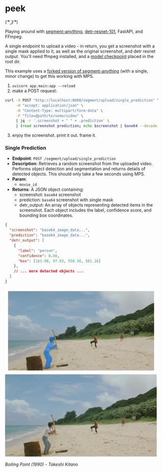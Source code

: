 # peek
( ͡° ͜ʖ ͡°)	

Playing around with [segment-anything](https://github.com/facebookresearch/segment-anything), [detr-resnet-101](https://huggingface.co/facebook/detr-resnet-101), FastAPI, and FFmpeg.

A single endpoint to upload a video - in return, you get a screenshot with a single mask applied to it, as well as the original screenshot, and detr resnet output. You'll need ffmpeg installed, and a [model checkpoint](https://github.com/facebookresearch/segment-anything#model-checkpoints) placed in the root dir.

This example uses a [forked version of segment-anything](https://github.com/0v00/segment-anything) (with a single, minor change) to get this working with MPS.

1. `uvicorn app.main:app --reload`
2. make a POST request:
```bash
curl -X POST "http://localhost:8000/segment/upload/single_prediction" \
     -H "accept: application/json" \
     -H "Content-Type: multipart/form-data" \
     -F "file=@path/to/some/video" \
     | jq -r '.screenshot + " " + .prediction' \
     | (read screenshot prediction; echo $screenshot | base64 --decode > screenshot.jpg; echo $prediction | base64 --decode > prediction.jpg)
```
3. enjoy the screenshot. print it out. frame it.


### Single Prediction

- **Endpoint**: `POST /segment/upload/single_prediction`
- **Description**: Retrieves a random screenshot from the uploaded video. Performs object detection and segmentation and returns details of detected objects. This should only take a few seconds using MPS.
- **Param**: 
    - `movie_id`
- **Returns**: A JSON object containing:
    - screenshot: `base64` screenshot
    - prediction: `base64` screenshot with single mask
    - detr_output: An array of objects representing detected items in the screenshot. Each object includes the label, confidence score, and bounding box coordinates.

```json
{
  "screenshot": "base64_image_data...",
  "prediction": "base64_image_data...",
  "detr_output": [
    {
      "label": "person",
      "confidence": 0.98,
      "box": [163.98, 97.83, 550.38, 581.16]
    },
    // ... more detected objects ...
  ]
}
```

<img src="prediction.jpg" alt="single prediction mask" width="500"/>
<img src="screenshot.jpg" alt="original screenshot" width="500"/>

_*Boiling Point (1990) - Takeshi Kitano*_